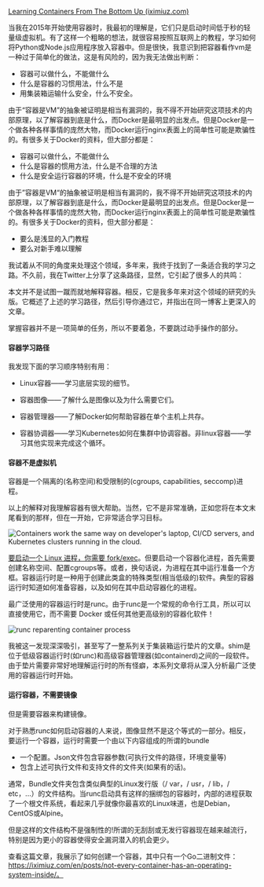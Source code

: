 [Learning Containers From The Bottom Up (iximiuz.com)](https://iximiuz.com/en/posts/container-learning-path/)



当我在2015年开始使用容器时，我最初的理解是，它们只是启动时间低于秒的轻量级虚拟机。有了这样一个粗略的想法，就很容易按照互联网上的教程，学习如何将Python或Node.js应用程序放入容器中。但是很快，我意识到把容器看作vm是一种过于简单化的做法，这是有风险的，因为我无法做出判断：



- 容器可以做什么，不能做什么
- 什么是容器的习惯用法，什么不是
- 用集装箱运输什么安全，什么不安全。



由于“容器是VM”的抽象被证明是相当有漏洞的，我不得不开始研究这项技术的内部原理，以了解容器到底是什么，而Docker是最明显的出发点。但是Docker是一个做各种各样事情的庞然大物，而Docker运行nginx表面上的简单性可能是欺骗性的。有很多关于Docker的资料，但大部分都是：



- 容器可以做什么，不能做什么
- 什么是容器的惯用方法，什么是不合理的方法
- 什么是安全运行容器的环境，什么是不安全的环境



由于”容器是VM“的抽象被证明是相当有漏洞的，我不得不开始研究这项技术的内部原理，以了解容器到底是什么，而Docker是最明显的出发点。但是Docker是一个做各种各样事情的庞然大物，而Docker运行nginx表面上的简单性可能是欺骗性的。有很多关于Docker的资料，但大部分都是：



- 要么是浅显的入门教程
- 要么对新手难以理解



我试着从不同的角度来处理这个领域，多年来，我终于找到了一条适合我的学习之路。不久前，我在Twitter上分享了这条路径，显然，它引起了很多人的共鸣：



本文并不是试图一蹴而就地解释容器。相反，它是我多年来对这个领域的研究的头版。它概述了上述的学习路径，然后引导你通过它，并指出在同一博客上更深入的文章。



掌握容器并不是一项简单的任务，所以不要着急，不要跳过动手操作的部分。



#### 容器学习路径



我发现下面的学习顺序特别有用：



- Linux容器——学习底层实现的细节。

- 容器图像——了解什么是图像以及为什么需要它们。
- 容器管理器——了解Docker如何帮助容器在单个主机上共存。
- 容器协调器——学习Kubernetes如何在集群中协调容器。非linux容器——学习其他实现来完成这个循环。



#### 容器不是虚拟机



容器是一个隔离的(名称空间)和受限制的(cgroups, capabilities, seccomp)进程。



以上的解释对我理解容器有很大帮助。当然，它不是非常准确，正如您将在本文末尾看到的那样，但在一开始，它非常适合学习目标。



![Containers work the same way on developer's laptop, CI/CD servers, and Kubernetes clusters running in the cloud.](https://iximiuz.com/container-learning-path/container-2000-opt.png)



[要启动一个 Linux 进程，你需要 fork/exec](https://iximiuz.com/en/posts/how-to-on-processes/)。但要启动一个容器化进程，首先需要创建名称空间、配置cgroups等。或者，换句话说，为进程在其中运行准备一个方框。容器运行时是一种用于创建此类盒的特殊类型(相当低级的)软件。典型的容器运行时知道如何准备容器，以及如何在其中启动容器化的进程。



最广泛使用的容器运行时是runc。由于runc是一个常规的命令行工具，所以可以直接使用它，而不需要 Docker 或任何其他更高级别的容器化软件！



![runc reparenting container process](https://iximiuz.com/container-learning-path/runc-foreground-stdio.png)



我被这一发现深深吸引，甚至写了一整系列关于集装箱运行垫片的文章。shim是位于低级容器运行时(如runc)和高级容器管理器(如containerd)之间的一段软件。由于垫片需要非常好地理解运行时的所有怪癖，本系列文章将从深入分析最广泛使用的容器运行时开始。



#### 运行容器，不需要镜像



但是需要容器来构建镜像。



对于熟悉runc如何启动容器的人来说，图像显然不是这个等式的一部分。相反，要运行一个容器，运行时需要一个由以下内容组成的所谓的bundle



- 一个配置。Json文件包含容器参数(可执行文件的路径，环境变量等)
- 包含上述可执行文件和支持文件的文件夹(如果有的话)。



通常，Bundle文件夹包含类似典型的Linux发行版（/ var，/ usr，/ lib，/ etc，...）的文件结构。当runc启动具有这样的捆绑包的容器时，内部的进程获取了一个根文件系统，看起来几乎就像你最喜欢的Linux味道，也是Debian，CentOS或Alpine。



但是这样的文件结构不是强制性的!所谓的无刮刮或无发行容器现在越来越流行，特别是因为更小的容器使得安全漏洞潜入的机会更少。



查看这篇文章，我展示了如何创建一个容器，其中只有一个Go二进制文件：https://iximiuz.com/en/posts/not-every-container-has-an-operating-system-inside/。



























